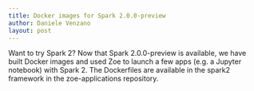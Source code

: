 ```yaml
---
title: Docker images for Spark 2.0.0-preview
author: Daniele Venzano
layout: post
---
```


Want to try Spark 2? Now that Spark 2.0.0-preview is available, we have built Docker images and used Zoe to launch a few apps (e.g. a Jupyter notebook) with Spark 2. The Dockerfiles are available in the spark2 framework in the zoe-applications repository.

